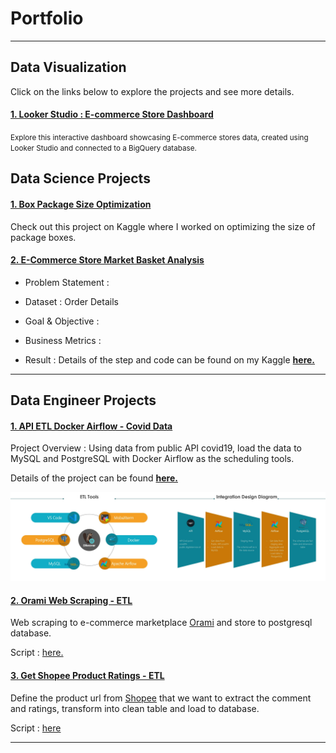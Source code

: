 # Portfolio
---
## Data Visualization
Click on the links below to explore the projects and see more details.
#### [1. Looker Studio : E-commerce Store Dashboard](https://lookerstudio.google.com/reporting/0a73cc2a-443b-4c7d-977c-193bbf1c8ac4)
<span style="font-size: smaller;">Explore this interactive dashboard showcasing E-commerce stores data, created using Looker Studio and connected to a BigQuery database.</span>

## Data Science Projects
#### [1. Box Package Size Optimization](https://www.kaggle.com/code/anggoletomi/package-box-size-optimization)
Check out this project on Kaggle where I worked on optimizing the size of package boxes.

#### [2. E-Commerce Store Market Basket Analysis](https://www.kaggle.com/code/anggoletomi/package-box-size-optimization)

- Problem Statement : 

- Dataset : Order Details

- Goal & Objective : 

- Business Metrics : 

- Result : Details of the step and code can be found on my Kaggle <strong>[here.](https://www.kaggle.com/code/anggoletomi/package-box-size-optimization)</strong>

---
## Data Engineer Projects

#### [1. API ETL Docker Airflow - Covid Data](https://anggoletomi.github.io/md_pages/api_etl_pipeline_docker_airflow)

Project Overview : Using data from public API covid19, load the data to MySQL and PostgreSQL with Docker Airflow as the scheduling tools.

Details of the project can be found <strong>[here.](https://anggoletomi.github.io/md_pages/api_etl_pipeline_docker_airflow)</strong>

<center><img src="images/api_etl_docker_airflow_images/merge_001.jpg?raw=true" width="800px"></center>


#### [2. Orami Web Scraping - ETL](https://anggoletomi.github.io/orami_web_scraping/orami_web_scraping.html)

Web scraping to e-commerce marketplace [Orami](https://www.orami.co.id/) and store to postgresql database.

Script : [here.](https://anggoletomi.github.io/orami_web_scraping/orami_web_scraping.html)

#### [3. Get Shopee Product Ratings - ETL](https://anggoletomi.github.io/get_rating_shopee/get_rating_shopee.html)

Define the product url from [Shopee](https://shopee.co.id/) that we want to extract the comment and ratings, transform into clean table and load to database.

Script : [here](https://anggoletomi.github.io/get_rating_shopee/get_rating_shopee.html)

---

